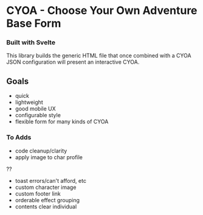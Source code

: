 # CYOA - Choose Your Own Adventure Base Form

### Built with Svelte

This library builds the generic HTML file that once combined with a CYOA JSON configuration will present an interactive CYOA.

## Goals

- quick
- lightweight
- good mobile UX
- configurable style
- flexible form for many kinds of CYOA

### To Adds

- code cleanup/clarity
- apply image to char profile

??
- toast errors/can't afford, etc
- custom character image
- custom footer link
- orderable effect grouping
- contents clear individual
